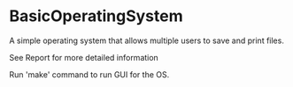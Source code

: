 # BasicOperatingSystem
A simple operating system that allows multiple users to save and print files.

See Report for more detailed information

Run 'make' command to run GUI for the OS.
